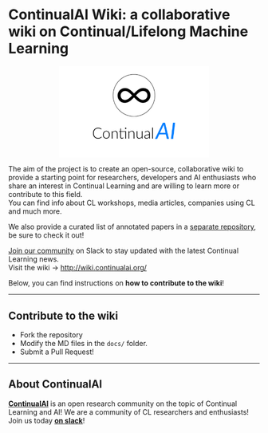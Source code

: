 # ContinualAI Wiki: a collaborative wiki on Continual/Lifelong Machine Learning
<p align="center">
  <img src="https://github.com/ContinualAI/continual-learning-papers/blob/main/logo.png" alt="ContinualAI logo"/ width="300px" align="center">
</p>

The aim of the project is to create an open-source, collaborative wiki to provide a starting point for researchers, developers and AI enthusiasts who share an interest in Continual Learning and are willing to learn more or contribute to this field.  
You can find info about CL workshops, media articles, companies using CL and much more.  

We also provide a curated list of annotated papers in a [separate repository](https://github.com/ContinualAI/continual-learning-papers), be sure to check it out!

[Join our community](https://continualai.herokuapp.com/) on Slack to stay updated with the latest Continual Learning news.  
Visit the wiki &rarr; http://wiki.continualai.org/

Below, you can find instructions on **how to contribute to the wiki**!

---------------------------------------------------

## Contribute to the wiki

- Fork the repository
- Modify the MD files in the `docs/` folder.
- Submit a Pull Request!
----------------------------

## About ContinualAI

**[ContinualAI](https://continualai.org)** is an open research community on the topic of Continual Learning and AI!
We are a community of CL researchers and enthusiasts! Join us today **[on slack](https://continualai.herokuapp.com)**!
